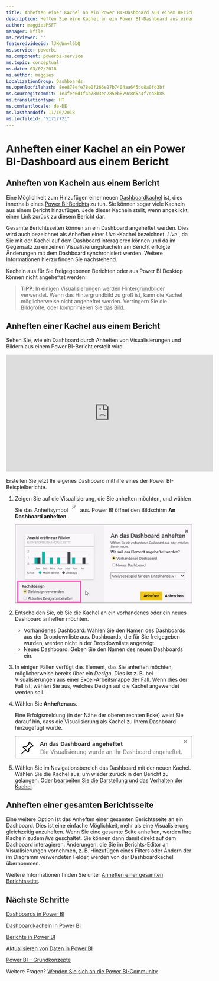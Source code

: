 ```yaml
---
title: Anheften einer Kachel an ein Power BI-Dashboard aus einem Bericht
description: Heften Sie eine Kachel an ein Power BI-Dashboard aus einem Bericht an.
author: maggiesMSFT
manager: kfile
ms.reviewer: ''
featuredvideoid: lJKgWnvl6bQ
ms.service: powerbi
ms.component: powerbi-service
ms.topic: conceptual
ms.date: 03/02/2018
ms.author: maggies
LocalizationGroup: Dashboards
ms.openlocfilehash: 8ee878efe78e0f266e27b7404aa645dc8a0fd3bf
ms.sourcegitcommit: 1e4fee6d1f4b7803ea285eb879c8d5a4f7ea8b85
ms.translationtype: HT
ms.contentlocale: de-DE
ms.lasthandoff: 11/16/2018
ms.locfileid: "51717721"
---
```

# <a name="pin-a-tile-to-a-power-bi-dashboard-from-a-report"></a>Anheften einer Kachel an ein Power BI-Dashboard aus einem Bericht
## <a name="pinning-tiles-from-a-report"></a>Anheften von Kacheln aus einem Bericht
Eine Möglichkeit zum Hinzufügen einer neuen [Dashboardkachel](consumer/end-user-tiles.md) ist, dies innerhalb eines [Power BI-Berichts](consumer/end-user-reports.md) zu tun. Sie können sogar viele Kacheln aus einem Bericht hinzufügen.  Jede dieser Kacheln stellt, wenn angeklickt, einen Link zurück zu diesem Bericht dar.

Gesamte Berichtsseiten können an ein Dashboard angeheftet werden.  Dies wird auch bezeichnet als Anheften einer *Live* -Kachel bezeichnet.  *Live* , da Sie mit der Kachel auf dem Dashboard interagieren können und da im Gegensatz zu einzelnen Visualisierungskacheln am Bericht erfolgte Änderungen mit dem Dashboard synchronisiert werden. Weitere Informationen hierzu finden Sie nachstehend.

Kacheln aus für Sie freigegebenen Berichten oder aus Power BI Desktop können nicht angeheftet werden. 

> **TIPP**: In einigen Visualisierungen werden Hintergrundbilder verwendet. Wenn das Hintergrundbild zu groß ist, kann die Kachel möglicherweise nicht angeheftet werden.  Verringern Sie die Bildgröße, oder komprimieren Sie das Bild.  
> 
> 

## <a name="pin-a-tile-from-a-report"></a>Anheften einer Kachel aus einem Bericht
Sehen Sie, wie ein Dashboard durch Anheften von Visualisierungen und Bildern aus einem Power BI-Bericht erstellt wird.

<iframe width="560" height="315" src="https://www.youtube.com/embed/lJKgWnvl6bQ" frameborder="0" allowfullscreen></iframe>

Erstellen Sie jetzt Ihr eigenes Dashboard mithilfe eines der Power BI-Beispielberichte.

1. Zeigen Sie auf die Visualisierung, die Sie anheften möchten, und wählen Sie das Anheftsymbol ![](media/service-dashboard-pin-tile-from-report/pbi_pintile_small.png) aus. Power BI öffnet den Bildschirm **An Dashboard anheften** .
   
     ![Fenster „An das Dashboard anheften“](media/service-dashboard-pin-tile-from-report/pbi_themes2.png)
2. Entscheiden Sie, ob Sie die Kachel an ein vorhandenes oder ein neues Dashboard anheften möchten.
   
   * Vorhandenes Dashboard: Wählen Sie den Namen des Dashboards aus der Dropdownliste aus. Dashboards, die für Sie freigegeben wurden, werden nicht in der Dropdownliste angezeigt.
   * Neues Dashboard: Geben Sie den Namen des neuen Dashboards ein.
3. In einigen Fällen verfügt das Element, das Sie anheften möchten, möglicherweise bereits über ein *Design*.  Dies ist z. B. bei Visualisierungen aus einer Excel-Arbeitsmappe der Fall. Wenn dies der Fall ist, wählen Sie aus, welches Design auf die Kachel angewendet werden soll.
4. Wählen Sie **Anheften**aus.
   
   Eine Erfolgsmeldung (in der Nähe der oberen rechten Ecke) weist Sie darauf hin, dass die Visualisierung als Kachel zu Ihrem Dashboard hinzugefügt wurde.
   
   ![Erfolgsmeldung](media/service-dashboard-pin-tile-from-report/pinsuccess.png)
5. Wählen Sie im Navigationsbereich das Dashboard mit der neuen Kachel. Wählen Sie die Kachel aus, um wieder zurück in den Bericht zu gelangen. Oder [bearbeiten Sie die Darstellung und das Verhalten der Kachel](service-dashboard-edit-tile.md).

## <a name="pin-an-entire-report-page"></a>Anheften einer gesamten Berichtsseite
Eine weitere Option ist das Anheften einer gesamten Berichtsseite an ein Dashboard. Dies ist eine einfache Möglichkeit, mehr als eine Visualisierung gleichzeitig anzuheften.  Wenn Sie eine gesamte Seite anheften, werden Ihre Kacheln zudem *live* geschaltet. Sie können dann damit direkt auf dem Dashboard interagieren. Änderungen, die Sie im Berichts-Editor an Visualisierungen vornehmen, z. B. Hinzufügen eines Filters oder Ändern der im Diagramm verwendeten Felder, werden von der Dashboardkachel übernommen.  

Weitere Informationen finden Sie unter [Anheften einer gesamten Berichtsseite](service-dashboard-pin-live-tile-from-report.md).

## <a name="next-steps"></a>Nächste Schritte
[Dashboards in Power BI](consumer/end-user-dashboards.md)

[Dashboardkacheln in Power BI](consumer/end-user-tiles.md)

[Berichte in Power BI](consumer/end-user-reports.md)

[Aktualisieren von Daten in Power BI](refresh-data.md)

[Power BI – Grundkonzepte](consumer/end-user-basic-concepts.md)

Weitere Fragen? [Wenden Sie sich an die Power BI-Community](http://community.powerbi.com/)

